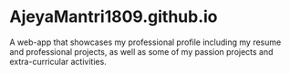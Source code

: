 # AjeyaMantri1809.github.io
A web-app that showcases my professional profile including my resume and professional projects, as well as some of my passion projects and extra-curricular activities.
